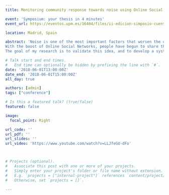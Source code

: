 ```yaml
---
title: Monitoring community response towards noise using Online Social Networks

event: 'Symposium: your thesis in 4 minutes'
event_url: https://eventos.upm.es/16404/files/ii-edicion-simposio-cuentanos-tu-tesis.html

location: Madrid, Spain

abstract: 'Noise is one of the most important factors that worsen the quality of life in cities. Beyond the physiological effects of noise, there is a significant subjective component, which is reflected as a community response that has been traditionally measured through costly and commonly biased surveys.
With the boost of Online Social Networks, people have begun to share their opinions and feelings about everyday problems, including noise. We believe that this data can be a trustworthy source of information and its analysis could provide the citizens’ perspective regarding several aspects about noise or about specific sound sources. It could also provide insights on the performance of actions against noise, which would become essential to improve policymaking in the future.
The goal of my research is to validate this idea, and to develop a system that gathers, preprocess and analyzes text data from Online Social Networks with this aim, using technologies such as Natural Language Processing, aspect-based sentiment analysis and Artificial Intelligence.'

# Talk start and end times.
#   End time can optionally be hidden by prefixing the line with `#`.
date: '2018-06-01T13:00:00Z'
date_end: '2018-06-01T15:00:00Z'
all_day: true

authors: [admin]
tags: ["conference"]

# Is this a featured talk? (true/false)
featured: false

image:
  focal_point: Right

url_code: ''
url_pdf: ''
url_slides: ''
url_video: 'https://www.youtube.com/watch?v=LLJfeGU-dFo'



# Projects (optional).
#   Associate this post with one or more of your projects.
#   Simply enter your project's folder or file name without extension.
#   E.g. `projects = ["internal-project"]` references `content/project/deep-learning/index.md`.
#   Otherwise, set `projects = []`.

---
```

